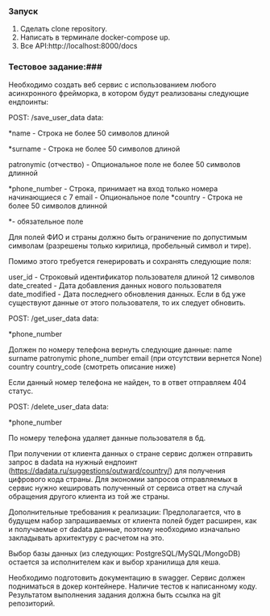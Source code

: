 ### Запуск ###
1. Сделать clone repository.
2. Написать в терминале docker-compose up.
3. Все API:http://localhost:8000/docs



### Тестовое задание:###
Необходимо создать веб сервис с использованием любого асинхронного фрейморка, в котором будут реализованы следующие ендпоинты:

POST: /save_user_data
data:

*name - Строка не более 50 символов длиной

*surname - Строка не более 50 символов длиной

patronymic (отчество) - Опциональное поле не более 50 символов длинной

*phone_number - Строка, принимает на вход только номера начинающиеся с 7 email - Опциональное поле
*country - Строка не более 50 символов длинной

*- обязательное поле

Для полей ФИО и страны должно быть ограничение по допустимым символам (разрешены только кирилица, пробельный символ и тире).

Помимо этого требуется генерировать и сохранять следующие поля:

user_id - Строковый идентификатор пользователя длиной 12 символов date_created - Дата добавления данных нового пользователя date_modified - Дата последнего обновления данных.
Если в бд уже существуют данные от этого пользователя, то их следует обновить.

POST: /get_user_data
data:

*phone_number

Должен по номеру телефона вернуть следующие данные: name
surname patronymic phone_number
email (при отсутствии вернется None) country
country_code (смотреть описание ниже)

Если данный номер телефона не найден, то в ответ отправляем 404 статус.

POST: /delete_user_data
data:

*phone_number

По номеру телефона удаляет данные пользователя в бд.

При получении от клиента данных о стране сервис должен отправить запрос в dadata на нужный ендпоинт (https://dadata.ru/suggestions/outward/country/) для получения цифрового кода страны. Для экономии запросов отправляемых в сервис нужно кешировать полученный от сервиса ответ на случай обращения другого клиента из той же страны.

Дополнительные требования к реализации:
Предполагается, что в будущем набор запрашиваемых от клиента полей будет расширен, как и получаемые от dadata данные, поэтому необходимо изначально закладывать архитектуру с расчетом на это.

Выбор базы данных (из следующих: PostgreSQL/MySQL/MongoDB) остается за исполнителем как и выбор хранилища для кеша.

Необходимо подготовить документацию в swagger. Сервис должен подниматься в докер контейнере. Наличие тестов к написанному коду.
Результатом выполнения задания должна быть ссылка на git репозиторий.
